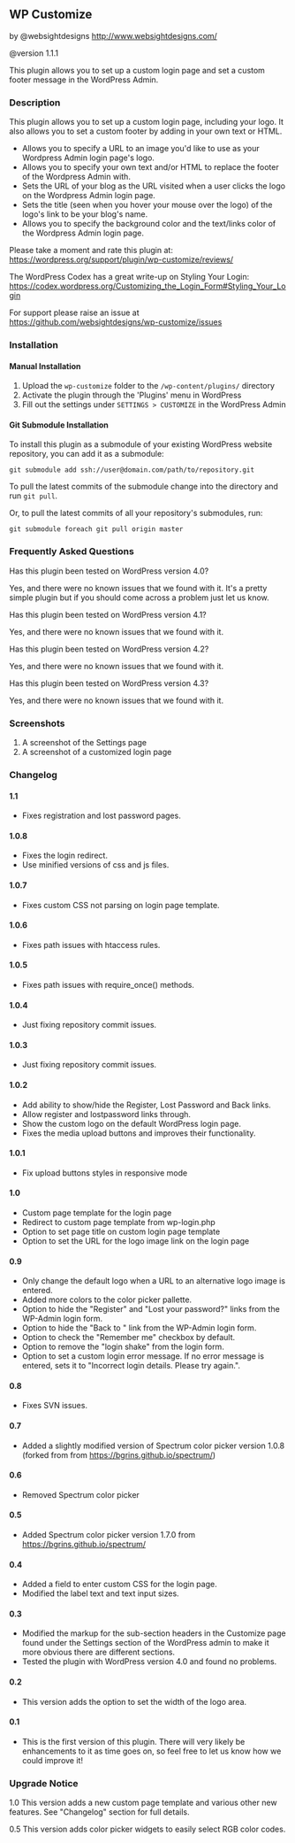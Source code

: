 ## WP Customize

by @websightdesigns
http://www.websightdesigns.com/

@version 1.1.1

This plugin allows you to set up a custom login page and set a custom footer message in the WordPress Admin.

### Description

This plugin allows you to set up a custom login page, including your logo. It also allows you to set a custom footer by adding in your own text or HTML.

* Allows you to specify a URL to an image you'd like to use as your Wordpress Admin login page's logo.
* Allows you to specify your own text and/or HTML to replace the footer of the Wordpress Admin with.
* Sets the URL of your blog as the URL visited when a user clicks the logo on the Wordpress Admin login page.
* Sets the title (seen when you hover your mouse over the logo) of the logo's link to be your blog's name.
* Allows you to specify the background color and the text/links color of the Wordpress Admin login page.

Please take a moment and rate this plugin at:
https://wordpress.org/support/plugin/wp-customize/reviews/

The WordPress Codex has a great write-up on Styling Your Login:
https://codex.wordpress.org/Customizing_the_Login_Form#Styling_Your_Login

For support please raise an issue at https://github.com/websightdesigns/wp-customize/issues

### Installation

#### Manual Installation

1. Upload the `wp-customize` folder to the `/wp-content/plugins/` directory
2. Activate the plugin through the 'Plugins' menu in WordPress
3. Fill out the settings under `SETTINGS > CUSTOMIZE` in the WordPress Admin

#### Git Submodule Installation

To install this plugin as a submodule of your existing WordPress website repository, you can add it as a submodule:

    git submodule add ssh://user@domain.com/path/to/repository.git

To pull the latest commits of the submodule change into the directory and run `git pull`.

Or, to pull the latest commits of all your repository's submodules, run:

    git submodule foreach git pull origin master

### Frequently Asked Questions

Has this plugin been tested on WordPress version 4.0?

Yes, and there were no known issues that we found with it. It's a pretty simple plugin but if you should come across a problem just let us know.

Has this plugin been tested on WordPress version 4.1?

Yes, and there were no known issues that we found with it.

Has this plugin been tested on WordPress version 4.2?

Yes, and there were no known issues that we found with it.

Has this plugin been tested on WordPress version 4.3?

Yes, and there were no known issues that we found with it.

### Screenshots

1. A screenshot of the Settings page
2. A screenshot of a customized login page

### Changelog

#### 1.1
* Fixes registration and lost password pages.

#### 1.0.8
* Fixes the login redirect.
* Use minified versions of css and js files.

#### 1.0.7
* Fixes custom CSS not parsing on login page template.

#### 1.0.6
* Fixes path issues with htaccess rules.

#### 1.0.5
* Fixes path issues with require_once() methods.

#### 1.0.4
* Just fixing repository commit issues.

#### 1.0.3
* Just fixing repository commit issues.

#### 1.0.2
* Add ability to show/hide the Register, Lost Password and Back links.
* Allow register and lostpassword links through.
* Show the custom logo on the default WordPress login page.
* Fixes the media upload buttons and improves their functionality.

#### 1.0.1
* Fix upload buttons styles in responsive mode

#### 1.0
* Custom page template for the login page
* Redirect to custom page template from wp-login.php
* Option to set page title on custom login page template
* Option to set the URL for the logo image link on the login page

#### 0.9
* Only change the default logo when a URL to an alternative logo image is entered.
* Added more colors to the color picker pallette.
* Option to hide the "Register" and "Lost your password?" links from the WP-Admin login form.
* Option to hide the "Back to <site name>" link from the WP-Admin login form.
* Option to check the "Remember me" checkbox by default.
* Option to remove the "login shake" from the login form.
* Option to set a custom login error message. If no error message is entered, sets it to "Incorrect login details. Please try again.".

#### 0.8
* Fixes SVN issues.

#### 0.7
* Added a slightly modified version of Spectrum color picker version 1.0.8 (forked from from https://bgrins.github.io/spectrum/)

#### 0.6
* Removed Spectrum color picker

#### 0.5
* Added Spectrum color picker version 1.7.0 from https://bgrins.github.io/spectrum/

#### 0.4
* Added a field to enter custom CSS for the login page.
* Modified the label text and text input sizes.

#### 0.3
* Modified the markup for the sub-section headers in the Customize page found under the Settings section of the WordPress admin to make it more obvious there are different sections.
* Tested the plugin with WordPress version 4.0 and found no problems.

#### 0.2
* This version adds the option to set the width of the logo area.

#### 0.1
* This is the first version of this plugin. There will very likely be enhancements to it as time goes on, so feel free to let us know how we could improve it!

### Upgrade Notice

1.0
This version adds a new custom page template and various other new features. See "Changelog" section for full details.

0.5
This version adds color picker widgets to easily select RGB color codes.
